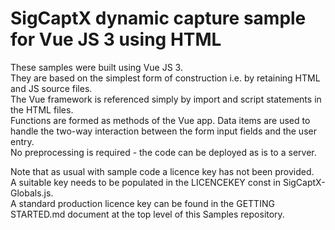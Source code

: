 # SigCaptX dynamic capture sample for Vue JS 3 using HTML

These samples were built using Vue JS 3.  
They are based on the simplest form of construction i.e. by retaining HTML and JS source files.  
The Vue framework is referenced simply by import and script statements in the HTML files.  
Functions are formed as methods of the Vue app.
Data items are used to handle the two-way interaction between the form input fields and the user entry.  
No preprocessing is required - the code can be deployed as is to a server.  

Note that as usual with sample code a licence key has not been provided.  
A suitable key needs to be populated in the LICENCEKEY const in SigCaptX-Globals.js.  
A standard production licence key can be found in the GETTING STARTED.md document at the top level of this Samples repository.  

